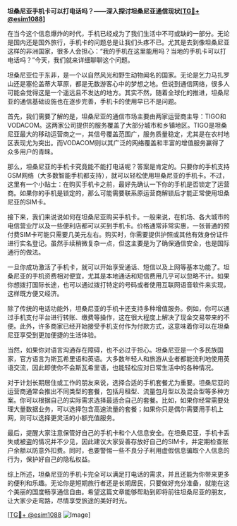 **坦桑尼亚手机卡可以打电话吗？——深入探讨坦桑尼亚通信现状[[TG💪+ @esim1088](https://t.me/s/esim1088)]**

在当今这个信息爆炸的时代，手机已经成为了我们生活中不可或缺的一部分。无论是国内还是国外旅行，手机卡的问题总是让我们头疼不已。尤其是去到像坦桑尼亚这样的非洲国家，很多人会担心：“我的手机在这里能用吗？当地的手机卡可以打电话吗？”今天，我们就来详细聊聊这个问题。

坦桑尼亚位于东非，是一个以自然风光和野生动物闻名的国家。无论是乞力马扎罗山还是塞伦盖蒂大草原，都是无数游客心中的梦想之地。但说到通信网络，很多人可能会觉得这是一个遥远且不发达的地方。其实不然，随着全球化的推进，坦桑尼亚的通信基础设施也在逐步完善，手机卡的使用早已不是问题。

首先，我们需要了解的是，坦桑尼亚的通信市场主要由两家运营商主导：TIGO和VODACOM。这两家公司提供的服务覆盖了大部分城市和乡镇地区。TIGO是坦桑尼亚最大的移动运营商之一，其信号覆盖范围广，服务质量稳定，尤其是在农村地区表现尤为突出。而VODACOM则以其广泛的网络覆盖和丰富的增值服务赢得了众多用户的青睐。

那么，坦桑尼亚的手机卡究竟能不能打电话呢？答案是肯定的。只要你的手机支持GSM网络（大多数智能手机都支持），就可以轻松使用坦桑尼亚的手机卡。不过，这里有一个小贴士：在购买手机卡之前，最好先确认一下你的手机是否锁定了运营商。如果你的手机是锁定的，那么可能需要联系原运营商解锁后才能正常使用坦桑尼亚的SIM卡。

接下来，我们来说说如何在坦桑尼亚购买手机卡。一般来说，在机场、各大城市的电信营业厅以及一些便利店都可以买到手机卡。价格通常非常实惠，一张普通的预付费SIM卡可能只需要几美元左右。购买时，你需要提供护照或其他有效身份证件进行实名登记。虽然手续稍微复杂一点，但这主要是为了确保通信安全，也是国际通行的做法。

一旦你成功激活了手机卡，就可以开始享受通话、短信以及上网等基本功能了。坦桑尼亚的手机资费相对便宜，尤其是本地通话和短信费用几乎可以忽略不计。如果你想拨打国际长途，也可以通过拨打特定的号码或者使用互联网语音软件来实现，这样既方便又经济。

除了传统的电话功能外，坦桑尼亚的手机卡还支持多种增值服务。例如，你可以通过手机支付平台进行转账、缴费等操作，这在很大程度上解决了现金交易带来的不便。此外，许多商家已经开始接受手机支付作为付款方式，这意味着你可以在坦桑尼亚享受到更加便捷的生活体验。

当然，如果你对语言沟通存在障碍，也不必过于担心。坦桑尼亚是一个多民族国家，官方语言为斯瓦希里语和英语。大多数年轻人和旅游从业者都能流利地使用英语交流，因此即使你不会斯瓦希里语，也能轻松应对日常生活中的各种情况。

对于计划长期居住或工作的朋友来说，选择合适的手机套餐尤为重要。坦桑尼亚的运营商通常会推出不同类型的套餐，包括月租型、流量包月型以及混合型等多种方案。你可以根据自己的实际需求选择最适合自己的套餐。比如，如果你经常需要处理大量数据业务，可以选择包含高速流量的套餐；如果你只是偶尔需要用手机上网，则可以选择更灵活的小额充值服务。

最后，提醒大家注意保管好自己的手机卡和个人信息安全。在坦桑尼亚，手机卡丢失或被盗的情况并不少见，因此建议大家妥善存放好自己的SIM卡，并定期检查账户余额以防意外扣费。同时，也要警惕一些不良分子利用虚假信息骗取个人信息的行为，保护好自己的隐私权益。

综上所述，坦桑尼亚的手机卡完全可以满足打电话的需求，并且还能为你带来更多的便利和乐趣。无论你是短期旅行者还是长期居民，只要做好充分准备，就能在这个美丽的国度畅享通信自由。希望这篇文章能够帮助到即将前往坦桑尼亚的朋友，让大家少走弯路，尽情享受旅途的美好时光。

[[TG💪+ @esim1088](https://t.me/s/esim1088) ![Image](https://i.postimg.cc/4NQfJmqS/Snipaste-2025-05-13-00-14-12.png)]